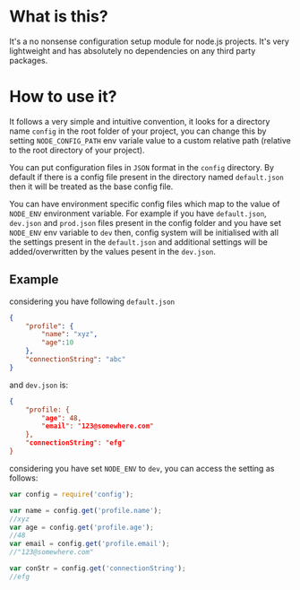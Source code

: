 # What is this?

It's a no nonsense configuration setup module for node.js projects. 
It's very lightweight and has absolutely no dependencies on any third party packages.

# How to use it?

It follows a very simple and intuitive convention, it looks for a directory name `config` in the root folder of your project, you can change this by setting `NODE_CONFIG_PATH` env variale value to a custom relative path (relative to the root directory of your project).

You can put configuration files in `JSON` format in the `config` directory. By default if there is a config file present in the directory named `default.json` then it will be treated as the base config file.

You can have environment specific config files which map to the value of `NODE_ENV` environment variable. For example if you have `default.json`, `dev.json` and `prod.json` files present in the config folder and you have set `NODE_ENV` env variable to `dev` then, config system will be initialised with all the settings present in the `default.json` and additional settings will be added/overwritten by the values pesent in the `dev.json`.

## Example

considering you have following `default.json`

```json
{
    "profile": {
        "name": "xyz",
        "age":10
    },
    "connectionString": "abc"
}
```

and `dev.json` is:

```json
{
    "profile: {
        "age": 48,
        "email": "123@somewhere.com"
    },
    "connectionString": "efg"
}
```
considering you have set `NODE_ENV` to `dev`, you can access the setting as follows:

```javascript
var config = require('config');

var name = config.get('profile.name');
//xyz
var age = config.get('profile.age');
//48
var email = config.get('profile.email');
//"123@somewhere.com"

var conStr = config.get('connectionString');
//efg
```


